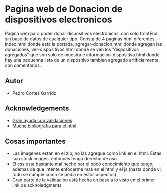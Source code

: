 
# Pagina web de Donacion de dispositivos electronicos

Pagina web para poder donar dispositivos electronicos, con solo frontEnd, sin base de datos de cualquier tipo. Consta de 4 paginas html diferentes, index.html donde esta la portada, agregar-donacion.html donde agregan las donaciones, ver-dispositivos.html donde se ven los "dispositivos agregados" que son solo de muestra e informacion-dispositivo.html donde hay una pequenna lista de un dispositivo tambien agregado artificialmente, con comentarios.


## Autor

- Pedro Cortes Garrido


## Acknowledgements

 - [Gran ayuda con validaciones](https://www.u-cursos.cl/ingenieria/2024/2/CC5002/1/material_docente/detalle?id=8260137)
 - [Mucha bibliografia para el html](www.w3schools.com)


## Cosas importantes

- Las imagenes estan en el zip, no las agregue como link en el html. Estas son stock images, entonces tengo derecho de uso
- El css esta bastante mal hecho por el poco conocimiento que tengo, ademas de que intente enfocarme mas en el html y el js (hasta donde vi, todo se cumple como se pedia en estos aspectos)
- Gran parte de la validacion está hecha en base a lo visto en el primer link de acknoledgments

